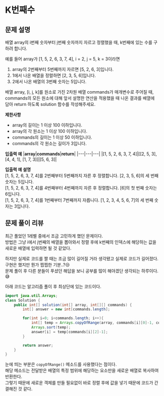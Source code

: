 # K번째수

## 문제 설명
배열 array의 i번째 숫자부터 j번째 숫자까지 자르고 정렬했을 때, k번째에 있는 수를 구하려 합니다.

예를 들어 array가 [1, 5, 2, 6, 3, 7, 4], i = 2, j = 5, k = 3이라면
1. array의 2번째부터 5번째까지 자르면 [5, 2, 6, 3]입니다.
2. 1에서 나온 배열을 정렬하면 [2, 3, 5, 6]입니다.
3. 2에서 나온 배열의 3번째 숫자는 5입니다.

배열 array, [i, j, k]를 원소로 가진 2차원 배열 commands가 매개변수로 주어질 때, commands의 모든 원소에 대해 앞서 설명한 연산을 적용했을 때 나온 결과를 배열에 담아 return 하도록 solution 함수를 작성해주세요.

**제한사항**
- array의 길이는 1 이상 100 이하입니다.
- array의 각 원소는 1 이상 100 이하입니다.
- commands의 길이는 1 이상 50 이하입니다.
- commands의 각 원소는 길이가 3입니다.

**입출력 예**
|**array**|**commands**|**return**|
|---|---|---|
|[1, 5, 2, 6, 3, 7, 4]|[[2, 5, 3], [4, 4, 1], [1, 7, 3]]|[5, 6, 3]|

**입출력 예 설명**  
[1, 5, 2, 6, 3, 7, 4]를 2번째부터 5번째까지 자른 후 정렬합니다. [2, 3, 5, 6]의 세 번째 숫자는 5입니다.  
[1, 5, 2, 6, 3, 7, 4]를 4번째부터 4번째까지 자른 후 정렬합니다. [6]의 첫 번째 숫자는 6입니다.  
[1, 5, 2, 6, 3, 7, 4]를 1번째부터 7번째까지 자릅니다. [1, 2, 3, 4, 5, 6, 7]의 세 번째 숫자는 3입니다.  

## 문제 풀이 리뷰
최근 풀었던 1레벨 중에서 조금 고민하게 했던 문제이다.  
방법은 그냥 i에서 j번째의 배열을 뽑아와서 정렬 후에 k번째의 인덱스에 해당하는 값을 새로운 배열에 입력하면 될 것 같았다.

하지만 실제로 코드를 짤 때는 조금 많이 길어질 거라 생각됐고 실제로 코드가 길어졌다. 구현은 했지만 뭔가 찝찝한 기분..?😒  
문제 풀이 후 다른 분들이 푸셨던 해답을 보니 공부를 많이 해야겠단 생각되는 하루이다. 😅

아래 코드는 알고리즘 풀이 후 최상단에 있는 코드이다.
```java
import java.util.Arrays;
class Solution {
    public int[] solution(int[] array, int[][] commands) {
        int[] answer = new int[commands.length];

        for(int i=0; i<commands.length; i++){
            int[] temp = Arrays.copyOfRange(array, commands[i][0]-1, commands[i][1]);
            Arrays.sort(temp);
            answer[i] = temp[commands[i][2]-1];
        }

        return answer;
    }
}
```

눈에 띄는 부분은 `copyOfRange()` 메소드를 사용했다는 점이다.  
해당 메소드는 전달받은 배열의 특정 범위에 해당하는 요소만을 새로운 배열로 복사하여 반환한다.  
그렇기 때문에 새로운 객체를 만들 필요없이 바로 정렬 후에 값을 넣기 때문에 코드가 간결해진 것 같다.